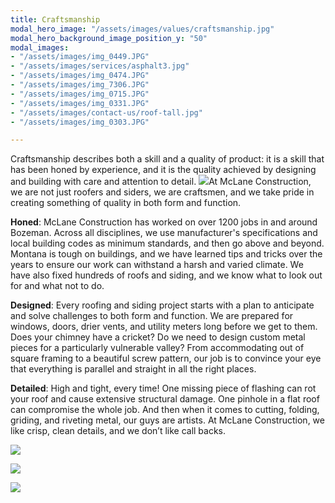 ```yaml
---
title: Craftsmanship
modal_hero_image: "/assets/images/values/craftsmanship.jpg"
modal_hero_background_image_position_y: "50"
modal_images:
- "/assets/images/img_0449.JPG"
- "/assets/images/services/asphalt3.jpg"
- "/assets/images/img_0474.JPG"
- "/assets/images/img_7306.JPG"
- "/assets/images/img_0715.JPG"
- "/assets/images/img_0331.JPG"
- "/assets/images/contact-us/roof-tall.jpg"
- "/assets/images/img_0303.JPG"

---
```

Craftsmanship describes both a skill and a quality of product: it is a skill that has been honed by experience, and it is the quality achieved by designing and building with care and attention to detail.  ![](/assets/images/img_0731.JPG)At McLane Construction, we are not just roofers and siders, we are craftsmen, and we take pride in creating something of quality in both form and function.

**Honed**: McLane Construction has worked on over 1200 jobs in and around Bozeman. Across all disciplines, we use manufacturer's specifications and local building codes as minimum standards, and then go above and beyond. Montana is tough on buildings, and we have learned tips and tricks over the years to ensure our work can withstand a harsh and varied climate. We have also fixed hundreds of roofs and siding, and we know what to look out for and what not to do.

**Designed**: Every roofing and siding project starts with a plan to anticipate and solve challenges to both form and function. We are prepared for windows, doors, drier vents, and utility meters long before we get to them. Does your chimney have a cricket? Do we need to design custom metal pieces for a particularly vulnerable valley? From accommodating out of square framing to a beautiful screw pattern, our job is to convince your eye that everything is parallel and straight in all the right places.

**Detailed**: High and tight, every time! One missing piece of flashing can rot your roof and cause extensive structural damage. One pinhole in a flat roof can compromise the whole job. And then when it comes to cutting, folding, griding, and riveting metal, our guys are artists. At McLane Construction, we like crisp, clean details, and we don’t like call backs.

![](/assets/images/img_0312.JPG)

![](/assets/images/img_0323.JPG)

![](/assets/images/img_0719.JPG)